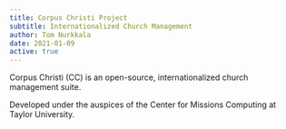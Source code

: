 ```yaml
---
title: Corpus Christi Project
subtitle: Internationalized Church Management
author: Tom Nurkkala
date: 2021-01-09
active: true
---
```

Corpus Christi (CC) is an open-source, internationalized church management suite.

Developed under the auspices of the Center for Missions Computing at Taylor University.
